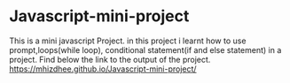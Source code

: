 # Javascript-mini-project
This is a mini javascript Project.
in this project i learnt how to use prompt,loops(while loop), conditional statement(if and else statement) in a project.
Find below the link to the output of the project.
https://mhizdhee.github.io/Javascript-mini-project/
